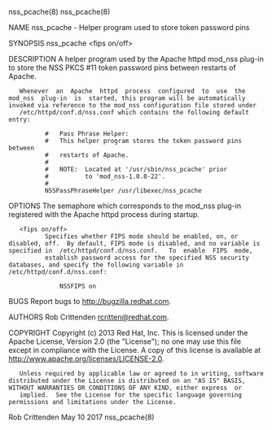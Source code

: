 nss_pcache(8)                                                                                                                                                                                   nss_pcache(8)



NAME
       nss_pcache - Helper program used to store token password pins


SYNOPSIS
       nss_pcache <semid> <fips on/off>


DESCRIPTION
       A helper program used by the Apache httpd mod_nss plug-in to store the NSS PKCS #11 token password pins between restarts of Apache.

       Whenever  an  Apache  httpd  process  configured  to  use  the  mod_nss  plug-in  is  started, this program will be automatically invoked via reference to the mod_nss configuration file stored under
       /etc/httpd/conf.d/nss.conf which contains the following default entry:

              #   Pass Phrase Helper:
              #   This helper program stores the token password pins between
              #   restarts of Apache.
              #
              #   NOTE:  Located at '/usr/sbin/nss_pcache' prior
              #          to 'mod_nss-1.0.8-22'.
              #
              NSSPassPhraseHelper /usr/libexec/nss_pcache


OPTIONS
       <semid>
              The semaphore which corresponds to the mod_nss plug-in registered with the Apache httpd process during startup.

       <fips on/off>
              Specifies whether FIPS mode should be enabled, on, or disabled, off.  By default, FIPS mode is disabled, and no variable is specified in  /etc/httpd/conf.d/nss.conf.   To  enable  FIPS  mode,
              establish password access for the specified NSS security databases, and specify the following variable in  /etc/httpd/conf.d/nss.conf:

                  NSSFIPS on


BUGS
       Report bugs to http://bugzilla.redhat.com.


AUTHORS
       Rob Crittenden <rcritten@redhat.com>.


COPYRIGHT
       Copyright  (c)  2013  Red  Hat, Inc. This is licensed under the Apache License, Version 2.0 (the "License"); no one may use this file except in compliance with the License. A copy of this license is
       available at http://www.apache.org/licenses/LICENSE-2.0.

       Unless required by applicable law or agreed to in writing, software distributed under the License is distributed on an "AS IS" BASIS, WITHOUT WARRANTIES OR CONDITIONS OF ANY KIND, either express  or
       implied.  See the License for the specific language governing permissions and limitations under the License.



Rob Crittenden                                                                                   May 10 2017                                                                                    nss_pcache(8)
